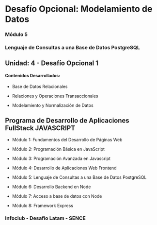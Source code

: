 # Desafío Opcional: Modelamiento de Datos

### Módulo 5
### Lenguaje de Consultas a una Base de Datos PostgreSQL

## Unidad: 4 - Desafío Opcional 1

#### Contenidos Desarrollados:

- Base de Datos Relacionales

- Relaciones y Operaciones Transaccionales

- Modelamiento y Normalización de Datos

## Programa de Desarrollo de Aplicaciones FullStack JAVASCRIPT

- Módulo 1: Fundamentos del Desarrollo de Páginas Web

- Módulo 2: Programación Básica en JavaScript

- Módulo 3: Programación Avanzada en Javascript

- Módulo 4: Desarrollo de Aplicaciones Web Frontend

- Módulo 5: Lenguaje de Consultas a una Base de Datos PostgreSQL

- Módulo 6: Desarrollo Backend en Node

- Módulo 7: Acceso a base de datos con Node

- Módulo 8: Framework Express


### Infoclub - Desafío Latam - SENCE